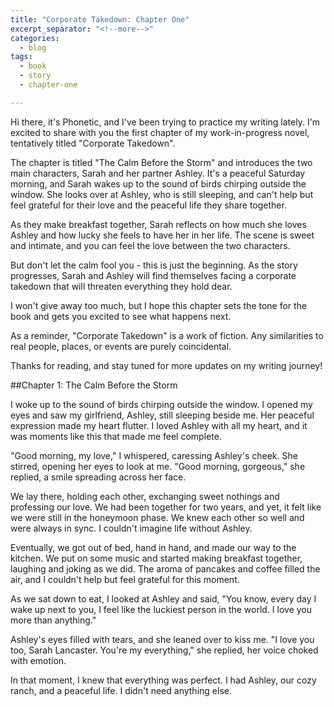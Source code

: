 ```yaml
---
title: "Corporate Takedown: Chapter One"
excerpt_separator: "<!--more-->"
categories:
  - blog
tags:
  - book
  - story
  - chapter-one

---
```

Hi there, it's Phonetic, and I've been trying to practice my writing lately. I'm excited to share with you the first chapter of my work-in-progress novel, tentatively titled "Corporate Takedown".

The chapter is titled "The Calm Before the Storm" and introduces the two main characters, Sarah and her partner Ashley. It's a peaceful Saturday morning, and Sarah wakes up to the sound of birds chirping outside the window. She looks over at Ashley, who is still sleeping, and can't help but feel grateful for their love and the peaceful life they share together.

As they make breakfast together, Sarah reflects on how much she loves Ashley and how lucky she feels to have her in her life. The scene is sweet and intimate, and you can feel the love between the two characters.

But don't let the calm fool you - this is just the beginning. As the story progresses, Sarah and Ashley will find themselves facing a corporate takedown that will threaten everything they hold dear.

I won't give away too much, but I hope this chapter sets the tone for the book and gets you excited to see what happens next.

As a reminder, "Corporate Takedown" is a work of fiction. Any similarities to real people, places, or events are purely coincidental.

Thanks for reading, and stay tuned for more updates on my writing journey!

##Chapter 1: The Calm Before the Storm

I woke up to the sound of birds chirping outside the window. I opened my eyes and saw my girlfriend, Ashley, still sleeping beside me. Her peaceful expression made my heart flutter. I loved Ashley with all my heart, and it was moments like this that made me feel complete.

"Good morning, my love," I whispered, caressing Ashley's cheek. She stirred, opening her eyes to look at me. "Good morning, gorgeous," she replied, a smile spreading across her face.

We lay there, holding each other, exchanging sweet nothings and professing our love. We had been together for two years, and yet, it felt like we were still in the honeymoon phase. We knew each other so well and were always in sync. I couldn't imagine life without Ashley.

Eventually, we got out of bed, hand in hand, and made our way to the kitchen. We put on some music and started making breakfast together, laughing and joking as we did. The aroma of pancakes and coffee filled the air, and I couldn't help but feel grateful for this moment.

As we sat down to eat, I looked at Ashley and said, "You know, every day I wake up next to you, I feel like the luckiest person in the world. I love you more than anything."

Ashley's eyes filled with tears, and she leaned over to kiss me. "I love you too, Sarah Lancaster. You're my everything," she replied, her voice choked with emotion.

In that moment, I knew that everything was perfect. I had Ashley, our cozy ranch, and a peaceful life. I didn't need anything else.


